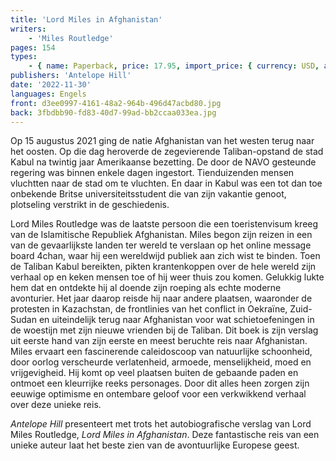 ```yaml
---
title: 'Lord Miles in Afghanistan'
writers:
    - 'Miles Routledge'
pages: 154
types:
    - { name: Paperback, price: 17.95, import_price: { currency: USD, amount: 15.91 }, isbn: 978-1-956887-53-2 }
publishers: 'Antelope Hill'
date: '2022-11-30'
languages: Engels
front: d3ee0997-4161-48a2-964b-496d47acbd80.jpg
back: 3fbdbb90-fd83-40d7-99ad-bb2ccaa033ea.jpg
---
```


Op 15 augustus 2021 ging de natie Afghanistan van het westen terug naar het oosten. Op die dag heroverde de zegevierende Taliban-opstand de stad Kabul na twintig jaar Amerikaanse bezetting. De door de NAVO gesteunde regering was binnen enkele dagen ingestort. Tienduizenden mensen vluchtten naar de stad om te vluchten. En daar in Kabul was een tot dan toe onbekende Britse universiteitsstudent die van zijn vakantie genoot, plotseling verstrikt in de geschiedenis. 
 
Lord Miles Routledge was de laatste persoon die een toeristenvisum kreeg van de Islamitische Republiek Afghanistan. Miles begon zijn reizen in een van de gevaarlijkste landen ter wereld te verslaan op het online message board 4chan, waar hij een wereldwijd publiek aan zich wist te binden. Toen de Taliban Kabul bereikten, pikten krantenkoppen over de hele wereld zijn verhaal op en keken mensen toe of hij weer thuis zou komen. Gelukkig lukte hem dat en ontdekte hij al doende zijn roeping als echte moderne avonturier. Het jaar daarop reisde hij naar andere plaatsen, waaronder de protesten in Kazachstan, de frontlinies van het conflict in Oekraïne, Zuid-Sudan en uiteindelijk terug naar Afghanistan voor wat schietoefeningen in de woestijn met zijn nieuwe vrienden bij de Taliban. Dit boek is zijn verslag uit eerste hand van zijn eerste en meest beruchte reis naar Afghanistan. Miles ervaart een fascinerende caleidoscoop van natuurlijke schoonheid, door oorlog verscheurde verlatenheid, armoede, menselijkheid, moed en vrijgevigheid. Hij komt op veel plaatsen buiten de gebaande paden en ontmoet een kleurrijke reeks personages. Door dit alles heen zorgen zijn eeuwige optimisme en ontembare geloof voor een verkwikkend verhaal over deze unieke reis. 
 
*Antelope Hill* presenteert met trots het autobiografische verslag van Lord Miles Routledge, *Lord Miles in Afghanistan*. Deze fantastische reis van een unieke auteur laat het beste zien van de avontuurlijke Europese geest.
